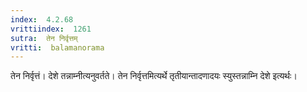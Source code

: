 ```yaml
---
index:  4.2.68
vrittiindex:  1261
sutra:  तेन निर्वृत्तम्
vritti:  balamanorama 
---
```


तेन निर्वृत्तं। देशे तन्नाम्नीत्यनुवर्तते। तेन निर्वृत्तमित्यर्थे तृतीयान्तादणादयः स्युस्तन्नाम्नि देशे इत्यर्थः। 


